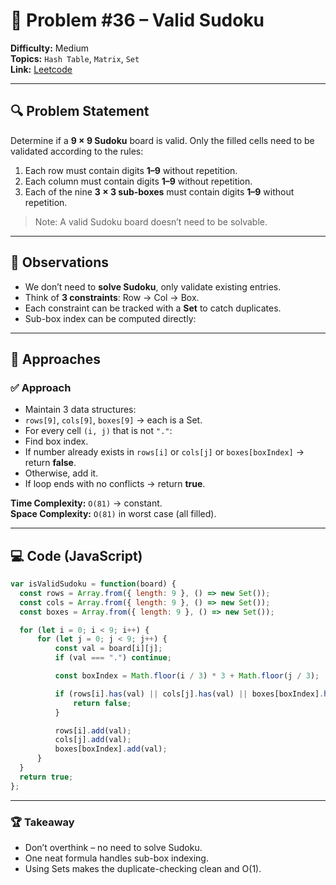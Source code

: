 # 🧩 Problem #36 – Valid Sudoku  

**Difficulty:** Medium  
**Topics:** `Hash Table`, `Matrix`, `Set`  
**Link:** [Leetcode](https://leetcode.com/problems/valid-sudoku/description/)  

---

## 🔍 Problem Statement  

Determine if a **9 × 9 Sudoku** board is valid. Only the filled cells need to be validated according to the rules:  

1. Each row must contain digits **1–9** without repetition.  
2. Each column must contain digits **1–9** without repetition.  
3. Each of the nine **3 × 3 sub-boxes** must contain digits **1–9** without repetition.  

> Note: A valid Sudoku board doesn’t need to be solvable.  

---

## 🧠 Observations  

- We don’t need to **solve Sudoku**, only validate existing entries.  
- Think of **3 constraints**: Row → Col → Box.  
- Each constraint can be tracked with a **Set** to catch duplicates.  
- Sub-box index can be computed directly:  

---

## 🔑 Approaches  

### ✅ Approach 
- Maintain 3 data structures:  
- `rows[9]`, `cols[9]`, `boxes[9]` → each is a Set.  
- For every cell `(i, j)` that is not `"."`:  
- Find box index.  
- If number already exists in `rows[i]` or `cols[j]` or `boxes[boxIndex]` → return **false**.  
- Otherwise, add it.  
- If loop ends with no conflicts → return **true**.  

**Time Complexity:** `O(81)` → constant.  
**Space Complexity:** `O(81)` in worst case (all filled).  

---

## 💻 Code (JavaScript)

```javascript []
var isValidSudoku = function(board) {
  const rows = Array.from({ length: 9 }, () => new Set());
  const cols = Array.from({ length: 9 }, () => new Set());
  const boxes = Array.from({ length: 9 }, () => new Set());

  for (let i = 0; i < 9; i++) {
      for (let j = 0; j < 9; j++) {
          const val = board[i][j];
          if (val === ".") continue;

          const boxIndex = Math.floor(i / 3) * 3 + Math.floor(j / 3);

          if (rows[i].has(val) || cols[j].has(val) || boxes[boxIndex].has(val)) {
              return false;
          }

          rows[i].add(val);
          cols[j].add(val);
          boxes[boxIndex].add(val);
      }
  }
  return true;
};
```

---

### 🏆 Takeaway

- Don’t overthink – no need to solve Sudoku.
- One neat formula handles sub-box indexing.
- Using Sets makes the duplicate-checking clean and O(1).

